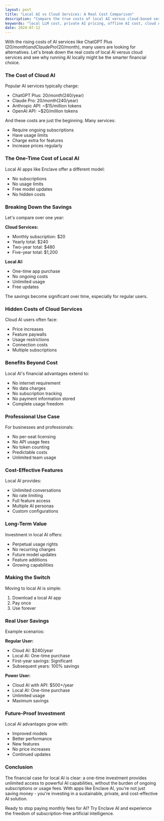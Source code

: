 ```yaml
---
layout: post
title: "Local AI vs Cloud Services: A Real Cost Comparison"
description: "Compare the true costs of local AI versus cloud-based services. Understand the financial benefits of running AI models locally on your device."
keywords: "local LLM cost, private AI pricing, offline AI cost, cloud AI comparison, ChatGPT alternative, free AI"
date: 2024-07-12
---
```


With the rising costs of AI services like ChatGPT Plus ($20/month) and Claude Pro ($20/month), many users are looking for alternatives. Let's break down the real costs of local AI versus cloud services and see why running AI locally might be the smarter financial choice.

### The Cost of Cloud AI

Popular AI services typically charge:
- ChatGPT Plus: $20/month ($240/year)
- Claude Pro: $20/month ($240/year)
- Anthropic API: ~$15/million tokens
- OpenAI API: ~$20/million tokens

And these costs are just the beginning. Many services:
- Require ongoing subscriptions
- Have usage limits
- Charge extra for features
- Increase prices regularly

### The One-Time Cost of Local AI

Local AI apps like Enclave offer a different model:
- No subscriptions
- No usage limits
- Free model updates
- No hidden costs

### Breaking Down the Savings

Let's compare over one year:

**Cloud Services:**
- Monthly subscription: $20
- Yearly total: $240
- Two-year total: $480
- Five-year total: $1,200

**Local AI:**
- One-time app purchase
- No ongoing costs
- Unlimited usage
- Free updates

The savings become significant over time, especially for regular users.

### Hidden Costs of Cloud Services

Cloud AI users often face:
- Price increases
- Feature paywalls
- Usage restrictions
- Connection costs
- Multiple subscriptions

### Benefits Beyond Cost

Local AI's financial advantages extend to:
- No internet requirement
- No data charges
- No subscription tracking
- No payment information stored
- Complete usage freedom

### Professional Use Case

For businesses and professionals:
- No per-seat licensing
- No API usage fees
- No token counting
- Predictable costs
- Unlimited team usage

### Cost-Effective Features

Local AI provides:
- Unlimited conversations
- No rate limiting
- Full feature access
- Multiple AI personas
- Custom configurations

### Long-Term Value

Investment in local AI offers:
- Perpetual usage rights
- No recurring charges
- Future model updates
- Feature additions
- Growing capabilities

### Making the Switch

Moving to local AI is simple:
1. Download a local AI app
2. Pay once
3. Use forever

### Real User Savings

Example scenarios:

**Regular User:**
- Cloud AI: $240/year
- Local AI: One-time purchase
- First-year savings: Significant
- Subsequent years: 100% savings

**Power User:**
- Cloud AI with API: $500+/year
- Local AI: One-time purchase
- Unlimited usage
- Maximum savings

### Future-Proof Investment

Local AI advantages grow with:
- Improved models
- Better performance
- New features
- No price increases
- Continued updates

### Conclusion

The financial case for local AI is clear: a one-time investment provides unlimited access to powerful AI capabilities, without the burden of ongoing subscriptions or usage fees. With apps like Enclave AI, you're not just saving money - you're investing in a sustainable, private, and cost-effective AI solution.

Ready to stop paying monthly fees for AI? Try Enclave AI and experience the freedom of subscription-free artificial intelligence. 